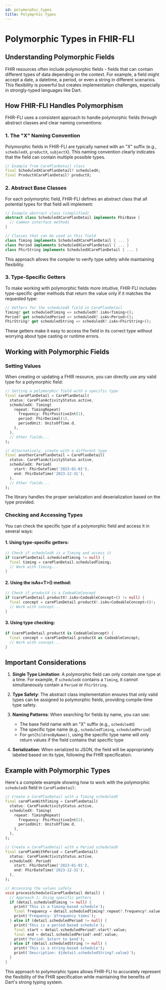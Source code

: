```yaml
---
id: polymorphic_types
title: Polymprhic Types
---
```


# Polymorphic Types in FHIR-FLI

## Understanding Polymorphic Fields

FHIR resources often include polymorphic fields - fields that can contain different types of data depending on the context. For example, a field might accept a date, a datetime, a period, or even a string in different scenarios. This flexibility is powerful but creates implementation challenges, especially in strongly-typed languages like Dart.

## How FHIR-FLI Handles Polymorphism

FHIR-FLI uses a consistent approach to handle polymorphic fields through abstract classes and clear naming conventions:

### 1. The "X" Naming Convention

Polymorphic fields in FHIR-FLI are typically named with an "X" suffix (e.g., `scheduledX`, `productX`, `subjectX`). This naming convention clearly indicates that the field can contain multiple possible types.

```dart
// Example from CarePlanDetail class
final ScheduledXCarePlanDetail? scheduledX;
final ProductXCarePlanDetail? productX;
```

### 2. Abstract Base Classes

For each polymorphic field, FHIR-FLI defines an abstract class that all potential types for that field will implement:

```dart
// Example abstract class (simplified)
abstract class ScheduledXCarePlanDetail implements FhirBase {
  // Common interface methods
}

// Classes that can be used in this field
class Timing implements ScheduledXCarePlanDetail { ... }
class Period implements ScheduledXCarePlanDetail { ... }
class FhirString implements ScheduledXCarePlanDetail { ... }
```

This approach allows the compiler to verify type safety while maintaining flexibility.

### 3. Type-Specific Getters

To make working with polymorphic fields more intuitive, FHIR-FLI includes type-specific getter methods that return the value only if it matches the requested type:

```dart
// Getters for the scheduledX field in CarePlanDetail
Timing? get scheduledTiming => scheduledX?.isAs<Timing>();
Period? get scheduledPeriod => scheduledX?.isAs<Period>();
FhirString? get scheduledString => scheduledX?.isAs<FhirString>();
```

These getters make it easy to access the field in its correct type without worrying about type casting or runtime errors.

## Working with Polymorphic Fields

### Setting Values

When creating or updating a FHIR resource, you can directly use any valid type for a polymorphic field:

```dart
// Setting a polymorphic field with a specific type
final carePlanDetail = CarePlanDetail(
  status: CarePlanActivityStatus.active,
  scheduledX: Timing(
    repeat: TimingRepeat(
      frequency: FhirPositiveInt(1),
      period: FhirDecimal(1),
      periodUnit: UnitsOfTime.d,
    ),
  ),
  // Other fields...
);

// Alternatively, create with a different type
final anotherCarePlanDetail = CarePlanDetail(
  status: CarePlanActivityStatus.active,
  scheduledX: Period(
    start: FhirDateTime('2023-01-01'),
    end: FhirDateTime('2023-12-31'),
  ),
  // Other fields...
);
```

The library handles the proper serialization and deserialization based on the type provided.

### Checking and Accessing Types

You can check the specific type of a polymorphic field and access it in several ways:

#### 1. Using type-specific getters:

```dart
// Check if scheduledX is a Timing and access it
if (carePlanDetail.scheduledTiming != null) {
  final timing = carePlanDetail.scheduledTiming;
  // Work with timing...
}
```

#### 2. Using the isAs\<T\>() method:

```dart
// Check if productX is a CodeableConcept
if (carePlanDetail.productX?.isAs<CodeableConcept>() != null) {
  final concept = carePlanDetail.productX!.isAs<CodeableConcept>()!;
  // Work with concept...
}
```

#### 3. Using type checking:

```dart
if (carePlanDetail.productX is CodeableConcept) {
  final concept = carePlanDetail.productX as CodeableConcept;
  // Work with concept...
}
```

## Important Considerations

1. **Single Type Limitation**: A polymorphic field can only contain one type at a time. For example, if `scheduledX` contains a `Timing`, it cannot simultaneously contain a `Period` or `FhirString`.

2. **Type Safety**: The abstract class implementation ensures that only valid types can be assigned to polymorphic fields, providing compile-time type safety.

3. **Naming Patterns**: When searching for fields by name, you can use:
   - The base field name with an "X" suffix (e.g., `scheduledX`)
   - The specific type name (e.g., `scheduledTiming`, `scheduledPeriod`)
   - For `getChildrenByName()`, using the specific type name will only return values if the field contains that specific type

4. **Serialization**: When serialized to JSON, the field will be appropriately labeled based on its type, following the FHIR specification.

## Example with Polymorphic Types

Here's a complete example showing how to work with the polymorphic `scheduledX` field in `CarePlanDetail`:

```dart
// Create a CarePlanDetail with a Timing scheduledX
final carePlanWithTiming = CarePlanDetail(
  status: CarePlanActivityStatus.active,
  scheduledX: Timing(
    repeat: TimingRepeat(
      frequency: FhirPositiveInt(2),
      periodUnit: UnitsOfTime.d,
    ),
  ),
);

// Create a CarePlanDetail with a Period scheduledX
final carePlanWithPeriod = CarePlanDetail(
  status: CarePlanActivityStatus.active,
  scheduledX: Period(
    start: FhirDateTime('2023-01-01'),
    end: FhirDateTime('2023-12-31'),
  ),
);

// Accessing the values safely
void processSchedule(CarePlanDetail detail) {
  // Approach 1: Using specific getters
  if (detail.scheduledTiming != null) {
    print('This is a timing-based schedule');
    final frequency = detail.scheduledTiming?.repeat?.frequency?.value;
    print('Frequency: $frequency times');
  } else if (detail.scheduledPeriod != null) {
    print('This is a period-based schedule');
    final start = detail.scheduledPeriod?.start?.value;
    final end = detail.scheduledPeriod?.end?.value;
    print('Period: $start to $end');
  } else if (detail.scheduledString != null) {
    print('This is a string-based schedule');
    print('Description: ${detail.scheduledString?.value}');
  }
}
```

This approach to polymorphic types allows FHIR-FLI to accurately represent the flexibility of the FHIR specification while maintaining the benefits of Dart's strong typing system.